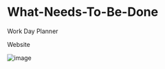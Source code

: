 # What-Needs-To-Be-Done
Work Day Planner


Website 

![image](https://user-images.githubusercontent.com/97860472/156849865-6544c023-6164-497e-a459-948be1526997.png)
